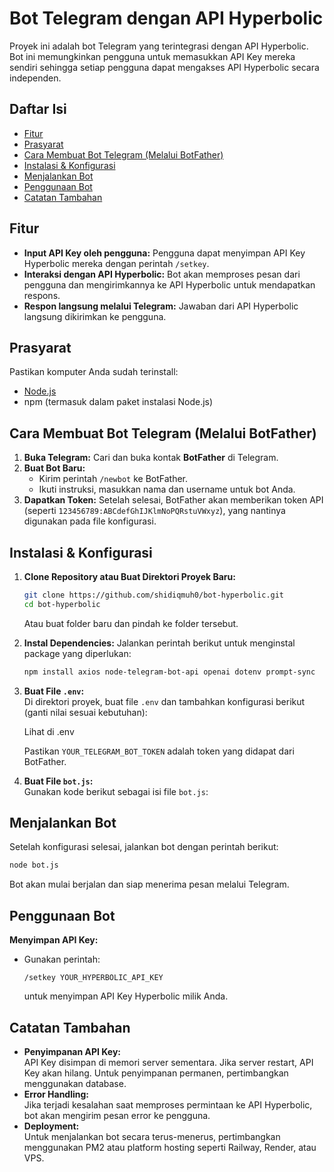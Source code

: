 
# Bot Telegram dengan API Hyperbolic

Proyek ini adalah bot Telegram yang terintegrasi dengan API Hyperbolic. Bot ini memungkinkan pengguna untuk memasukkan API Key mereka sendiri sehingga setiap pengguna dapat mengakses API Hyperbolic secara independen. 

## Daftar Isi
- [Fitur](#fitur)
- [Prasyarat](#prasyarat)
- [Cara Membuat Bot Telegram (Melalui BotFather)](#cara-membuat-bot-telegram-melalui-botfather)
- [Instalasi & Konfigurasi](#instalasi--konfigurasi)
- [Menjalankan Bot](#menjalankan-bot)
- [Penggunaan Bot](#penggunaan-bot)
- [Catatan Tambahan](#catatan-tambahan)

## Fitur
- **Input API Key oleh pengguna:** Pengguna dapat menyimpan API Key Hyperbolic mereka dengan perintah `/setkey`.
- **Interaksi dengan API Hyperbolic:** Bot akan memproses pesan dari pengguna dan mengirimkannya ke API Hyperbolic untuk mendapatkan respons.
- **Respon langsung melalui Telegram:** Jawaban dari API Hyperbolic langsung dikirimkan ke pengguna.

## Prasyarat
Pastikan komputer Anda sudah terinstall:
- [Node.js](https://nodejs.org)
- npm (termasuk dalam paket instalasi Node.js)

## Cara Membuat Bot Telegram (Melalui BotFather)
1. **Buka Telegram:** Cari dan buka kontak **BotFather** di Telegram.
2. **Buat Bot Baru:**
   - Kirim perintah `/newbot` ke BotFather.
   - Ikuti instruksi, masukkan nama dan username untuk bot Anda.
3. **Dapatkan Token:** Setelah selesai, BotFather akan memberikan token API (seperti `123456789:ABCdefGhIJKlmNoPQRstuVWxyz`), yang nantinya digunakan pada file konfigurasi.

## Instalasi & Konfigurasi
1. **Clone Repository atau Buat Direktori Proyek Baru:**
   ```bash
   git clone https://github.com/shidiqmuh0/bot-hyperbolic.git
   cd bot-hyperbolic
   ```
   Atau buat folder baru dan pindah ke folder tersebut.

2. **Instal Dependencies:**
   Jalankan perintah berikut untuk menginstal package yang diperlukan:
   ```bash
   npm install axios node-telegram-bot-api openai dotenv prompt-sync
   ```

3. **Buat File `.env`:**  
   Di direktori proyek, buat file `.env` dan tambahkan konfigurasi berikut (ganti nilai sesuai kebutuhan):

   Lihat di .env
   
   Pastikan `YOUR_TELEGRAM_BOT_TOKEN` adalah token yang didapat dari BotFather.

3. **Buat File `bot.js`:**  
   Gunakan kode berikut sebagai isi file `bot.js`:

## Menjalankan Bot
Setelah konfigurasi selesai, jalankan bot dengan perintah berikut:
```bash
node bot.js
```
Bot akan mulai berjalan dan siap menerima pesan melalui Telegram.

## Penggunaan Bot
**Menyimpan API Key:**
   - Gunakan perintah:
     ```
     /setkey YOUR_HYPERBOLIC_API_KEY
     ```
     untuk menyimpan API Key Hyperbolic milik Anda.

## Catatan Tambahan
- **Penyimpanan API Key:**  
  API Key disimpan di memori server sementara. Jika server restart, API Key akan hilang. Untuk penyimpanan permanen, pertimbangkan menggunakan database.
- **Error Handling:**  
  Jika terjadi kesalahan saat memproses permintaan ke API Hyperbolic, bot akan mengirim pesan error ke pengguna.
- **Deployment:**  
  Untuk menjalankan bot secara terus-menerus, pertimbangkan menggunakan PM2 atau platform hosting seperti Railway, Render, atau VPS.
